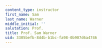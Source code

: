 ```yaml
---
content_type: instructor
first_name: Sam
last_name: Warner
middle_initial: ''
salutation: Prof.
title: Prof. Sam Warner
uid: 3305befb-8d4b-b1bc-fa98-0b907d6a4746
---
```

